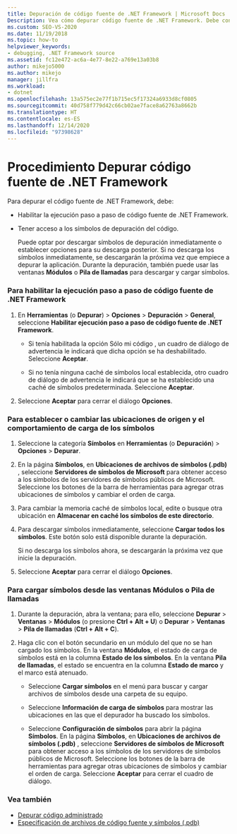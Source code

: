 ```yaml
---
title: Depuración de código fuente de .NET Framework | Microsoft Docs
Description: Vea cómo depurar código fuente de .NET Framework. Debe configurar el depurador para este tipo de código y descargar los símbolos de depuración.
ms.custom: SEO-VS-2020
ms.date: 11/19/2018
ms.topic: how-to
helpviewer_keywords:
- debugging, .NET Framework source
ms.assetid: fc12e472-ac6a-4e77-8e22-a769e13a03b8
author: mikejo5000
ms.author: mikejo
manager: jillfra
ms.workload:
- dotnet
ms.openlocfilehash: 13a575ec2e77f1b715ec5f17324a6933d8cf0805
ms.sourcegitcommit: 40d758f779d42c66cb02ae7face8a62763a8662b
ms.translationtype: HT
ms.contentlocale: es-ES
ms.lasthandoff: 12/14/2020
ms.locfileid: "97398628"
---
```

# <a name="how-to-debug-net-framework-source"></a>Procedimiento Depurar código fuente de .NET Framework

Para depurar el código fuente de .NET Framework, debe:

- Habilitar la ejecución paso a paso de código fuente de .NET Framework.

- Tener acceso a los símbolos de depuración del código.

  Puede optar por descargar símbolos de depuración inmediatamente o establecer opciones para su descarga posterior. Si no descarga los símbolos inmediatamente, se descargarán la próxima vez que empiece a depurar la aplicación. Durante la depuración, también puede usar las ventanas **Módulos** o **Pila de llamadas** para descargar y cargar símbolos.

### <a name="to-enable-stepping-into-net-framework-source"></a>Para habilitar la ejecución paso a paso de código fuente de .NET Framework

1. En **Herramientas** (o **Depurar**) > **Opciones** > **Depuración** > **General**, seleccione **Habilitar ejecución paso a paso de código fuente de .NET Framework**.

   - Si tenía habilitada la opción Sólo mi código , un cuadro de diálogo de advertencia le indicará que dicha opción se ha deshabilitado. Seleccione **Aceptar**.

   - Si no tenía ninguna caché de símbolos local establecida, otro cuadro de diálogo de advertencia le indicará que se ha establecido una caché de símbolos predeterminada. Seleccione **Aceptar**.

1. Seleccione **Aceptar** para cerrar el diálogo **Opciones**.

### <a name="to-set-or-change-symbol-source-locations-and-loading-behavior"></a>Para establecer o cambiar las ubicaciones de origen y el comportamiento de carga de los símbolos

1. Seleccione la categoría **Símbolos** en **Herramientas** (o **Depuración**) > **Opciones** > **Depurar**.

1. En la página **Símbolos**, en **Ubicaciones de archivos de símbolos (.pdb)** , seleccione **Servidores de símbolos de Microsoft** para obtener acceso a los símbolos de los servidores de símbolos públicos de Microsoft. Seleccione los botones de la barra de herramientas para agregar otras ubicaciones de símbolos y cambiar el orden de carga.

1. Para cambiar la memoria caché de símbolos local, edite o busque otra ubicación en **Almacenar en caché los símbolos de este directorio**.

1. Para descargar símbolos inmediatamente, seleccione **Cargar todos los símbolos**. Este botón solo está disponible durante la depuración.

   Si no descarga los símbolos ahora, se descargarán la próxima vez que inicie la depuración.

1. Seleccione **Aceptar** para cerrar el diálogo **Opciones**.

### <a name="to-load-symbols-from-the-modules-or-call-stack-windows"></a>Para cargar símbolos desde las ventanas Módulos o Pila de llamadas

1. Durante la depuración, abra la ventana; para ello, seleccione **Depurar** > **Ventanas** > **Módulos** (o presione **Ctrl + Alt + U**) o **Depurar** > **Ventanas** > **Pila de llamadas** (**Ctrl + Alt + C**).

1. Haga clic con el botón secundario en un módulo del que no se han cargado los símbolos. En la ventana **Módulos**, el estado de carga de símbolos está en la columna **Estado de los símbolos**. En la ventana **Pila de llamadas**, el estado se encuentra en la columna **Estado de marco** y el marco está atenuado.

   - Seleccione **Cargar símbolos** en el menú para buscar y cargar archivos de símbolos desde una carpeta de su equipo.

   - Seleccione **Información de carga de símbolos** para mostrar las ubicaciones en las que el depurador ha buscado los símbolos.

   - Seleccione **Configuración de símbolos** para abrir la página **Símbolos**. En la página **Símbolos**, en **Ubicaciones de archivos de símbolos (.pdb)** , seleccione **Servidores de símbolos de Microsoft** para obtener acceso a los símbolos de los servidores de símbolos públicos de Microsoft. Seleccione los botones de la barra de herramientas para agregar otras ubicaciones de símbolos y cambiar el orden de carga. Seleccione **Aceptar** para cerrar el cuadro de diálogo.

### <a name="see-also"></a>Vea también
- [Depurar código administrado](../debugger/debugging-managed-code.md)
- [Especificación de archivos de código fuente y símbolos (.pdb)](../debugger/specify-symbol-dot-pdb-and-source-files-in-the-visual-studio-debugger.md)